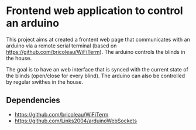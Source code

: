 # Frontend web application to control an arduino
This project aims at created a frontent web page that communicates with an arduino via a remote serial terminal (based on https://github.com/bricoleau/WiFiTerm). The arduino controls the blinds in the house.

The goal is to have an web interface that is synced with the current state of the blinds (open/close for every blind). The arduino can also be controlled by regular swithes in the house.

## Dependencies
* https://github.com/bricoleau/WiFiTerm
* https://github.com/Links2004/arduinoWebSockets